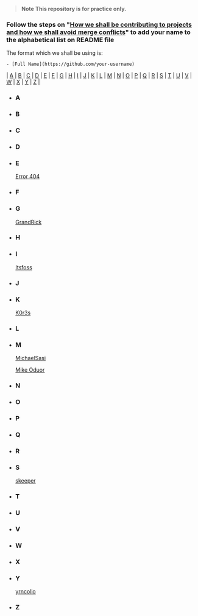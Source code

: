 > **Note** **This repository is for practice only.**

### Follow the steps on "[How we shall be contributing to projects and how we shall avoid merge conflicts](https://github.com/Th3-Shield/.github-private/blob/main/profile/README.md#how-we-shall-be-contributing-to-projects-and-how-we-shall-avoid-merge-conflicts)" to **add your name to the alphabetical list on README file**
The format which we shall be using is:
```
- [Full Name](https://github.com/your-username)
```

| [A](#a) | [B](#b) | [C](#c) | [D](#d) | [E](#e) | [F](#f) | [G](#g) | [H](#h) | [I](#i) | [J](#j) | [K](#k) | [L](#l) | [M](#m) | [N](#n) | [O](#o)
| [P](#p) | [Q](#q) | [R](#r) | [S](#s) | [T](#t) | [U](#u) | [V](#v) | [W](#w) | [X](#x) | [Y](#y) | [Z](#z) |

- ### **A**


- ### **B**


- ### **C**


- ### **D**


- ### **E**
	[Error 404](https://github.com/justkelvin)


- ### **F**


- ### **G**
	[GrandRick](https://github.com/grand-rick001)


- ### **H**


- ### **I**
    [Itsfoss](https://github.com/Itsfoss0)


- ### **J**


- ### **K**
    [K0r3s](https://github.com/0xAckerMan)


- ### **L**


- ### **M**
    [MichaelSasi](https://github.com/MichaelSasi)
    
    [Mike Oduor](https://github.com/ohmed/)

- ### **N**


- ### **O**


- ### **P**


- ### **Q**


- ### **R**


- ### **S**
    [skeeper](https://github.com/skeeperloyaltie)


- ### **T**


- ### **U**


- ### **V**


- ### **W**


- ### **X**


- ### **Y**
    [yrncollo](https://github.com/yrncollo)


- ### **Z**

